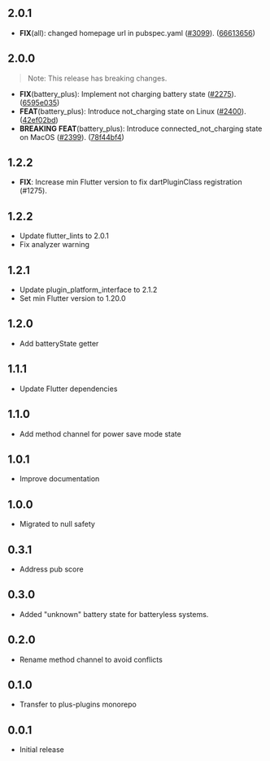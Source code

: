 ## 2.0.1

 - **FIX**(all): changed homepage url in pubspec.yaml ([#3099](https://github.com/mohamadsaleh82/plus_plugins/issues/3099)). ([66613656](https://github.com/mohamadsaleh82/plus_plugins/commit/66613656a85c176ba2ad337e4d4943d1f4171129))

## 2.0.0

> Note: This release has breaking changes.

 - **FIX**(battery_plus): Implement not charging battery state ([#2275](https://github.com/mohamadsaleh82/plus_plugins/issues/2275)). ([6595e035](https://github.com/mohamadsaleh82/plus_plugins/commit/6595e035fd113b4a75651c9d471cc098d5798de3))
 - **FEAT**(battery_plus): Introduce not_charging state on Linux ([#2400](https://github.com/mohamadsaleh82/plus_plugins/issues/2400)). ([42ef02bd](https://github.com/mohamadsaleh82/plus_plugins/commit/42ef02bd6de219fef1b2d9db2eebe9775a6ac751))
 - **BREAKING** **FEAT**(battery_plus): Introduce connected_not_charging state on MacOS ([#2399](https://github.com/mohamadsaleh82/plus_plugins/issues/2399)). ([78f44bf4](https://github.com/mohamadsaleh82/plus_plugins/commit/78f44bf41a7e8349240bacae2dd70598ba22e97a))

## 1.2.2

 - **FIX**: Increase min Flutter version to fix dartPluginClass registration (#1275).

## 1.2.2

- Update flutter_lints to 2.0.1
- Fix analyzer warning

## 1.2.1

- Update plugin_platform_interface to 2.1.2
- Set min Flutter version to 1.20.0

## 1.2.0

- Add batteryState getter

## 1.1.1

- Update Flutter dependencies

## 1.1.0

- Add method channel for power save mode state

## 1.0.1

- Improve documentation

## 1.0.0

- Migrated to null safety

## 0.3.1

- Address pub score

## 0.3.0

- Added "unknown" battery state for batteryless systems.

## 0.2.0

- Rename method channel to avoid conflicts

## 0.1.0

- Transfer to plus-plugins monorepo

## 0.0.1

- Initial release

